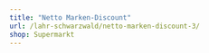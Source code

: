 ```yaml
---
title: "Netto Marken-Discount"
url: /lahr-schwarzwald/netto-marken-discount-3/
shop: Supermarkt
---
```

